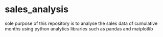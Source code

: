 # sales_analysis
sole purpose of this repository is to analyse the sales data of cumulative months using python analytics libraries such as pandas and matplotlib
